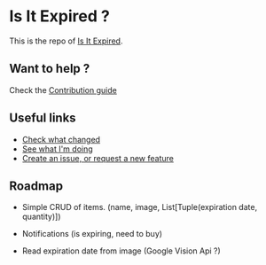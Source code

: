# Is It Expired ?

This is the repo of [Is It Expired](https://play.google.com/store/apps/details?id=apps.amine.bou.isitexpired&hl=en).


## Want to help ?

Check the [Contribution guide](https://github.com/aminecmi/isitexpired/blob/master/.github/CONTRIBUTING.md)

## Useful links

- [Check what changed](https://github.com/aminecmi/isitexpired/blob/master/CHANGELOG.md)
- [See what I'm doing](https://github.com/aminecmi/isitexpired/projects/1)
- [Create an issue, or request a new feature](https://github.com/aminecmi/isitexpired/issues)





## Roadmap

- Simple CRUD of items. (name, image, List[Tuple(expiration date, quantity)])

- Notifications (is expiring, need to buy)

- Read expiration date from image (Google Vision Api ?)